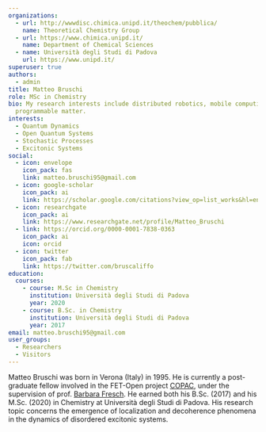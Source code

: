 ```yaml
---
organizations:
  - url: http://wwwdisc.chimica.unipd.it/theochem/pubblica/
    name: Theoretical Chemistry Group
  - url: https://www.chimica.unipd.it/
    name: Department of Chemical Sciences
  - name: Università degli Studi di Padova
    url: https://www.unipd.it/
superuser: true
authors:
  - admin
title: Matteo Bruschi
role: MSc in Chemistry
bio: My research interests include distributed robotics, mobile computing and
  programmable matter.
interests:
  - Quantum Dynamics
  - Open Quantum Systems
  - Stochastic Processes
  - Excitonic Systems
social:
  - icon: envelope
    icon_pack: fas
    link: matteo.bruschi95@gmail.com
  - icon: google-scholar
    icon_pack: ai
    link: https://scholar.google.com/citations?view_op=list_works&hl=en&user=plynBigAAAAJ&gmla=AJsN-F6Dlp6yzKsWtrg_JcOpB69TImoXO0IIW8dXpJawO0Es_HNDwuANIcAFcs4b-ee_xW_RFaAldan__jZrydN2FXH38GI8KukKymPwivmiBwKRN7gtgA_TLEo7twkxx96IyBY8C8Jy
  - icon: researchgate
    icon_pack: ai
    link: https://www.researchgate.net/profile/Matteo_Bruschi
  - link: https://orcid.org/0000-0001-7838-0363
    icon_pack: ai
    icon: orcid
  - icon: twitter
    icon_pack: fab
    link: https://twitter.com/bruscaliffo
education:
  courses:
    - course: M.Sc in Chemistry
      institution: Università degli Studi di Padova
      year: 2020
    - course: B.Sc. in Chemistry
      institution: Università degli Studi di Padova
      year: 2017
email: matteo.bruschi95@gmail.com
user_groups:
  - Researchers
  - Visitors
---
```

Matteo Bruschi was born in Verona (Italy) in 1995. He is currently a post-graduate fellow involved in the FET-Open project [COPAC](http://www.copac-fet.eu/), under the supervision of prof. [Barbara Fresch](http://wwwdisc.chimica.unipd.it/theochem/pubblica/index.php/barbara-fresch/). He earned both his B.Sc. (2017) and his M.Sc. (2020) in Chemistry at Università degli Studi di Padova. His research topic concerns the emergence of localization and decoherence phenomena in the dynamics of disordered excitonic systems.
